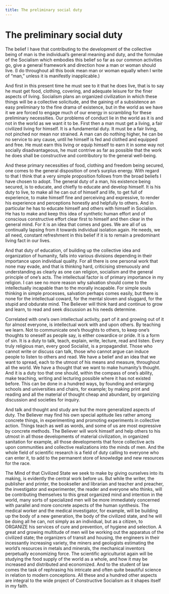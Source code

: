 ```yaml
---
title: The preliminary social duty
---
```

# The preliminary social duty

The belief I have that contributing to the development of the collective
being of man is the individual’s general meaning and duty, and the
formulae of the Socialism which embodies this belief so far as our
common activities go, give a general framework and direction how a man
or woman should live. (I do throughout all this book mean man or woman
equally when I write of “man,” unless it is manifestly inapplicable.)

And first in this present time he must see to it that he does live, that
is to say he must get food, clothing, covering, and adequate leisure for
the finer aspects of living. Socialism plans an organized civilization
in which these things will be a collective solicitude, and the gaining
of a subsistence an easy preliminary to the fine drama of existence, but
in the world as we have it we are forced to engage much of our energy in
scrambling for these preliminary necessities. Our problems of conduct
lie in the world as it is and not in the world as we want it to be.
First then a man must get a living, a fair civilized living for himself.
It is a fundamental duty. It must be a fair living, not pinched nor mean
nor strained. A man can do nothing higher, he can be no service to any
cause, until he himself is fed and clothed and equipped and free. He
must earn this living or equip himself to earn it in some way not
socially disadvantageous, he must contrive as far as possible that the
work he does shall be constructive and contributory to the general
well-being.

And these primary necessities of food, clothing and freedom being
secured, one comes to the general disposition of one’s surplus energy.
With regard to that I think that a very simple proposition follows from
the broad beliefs I have chosen to adopt. The general duty of a man, his
existence being secured, is to educate, and chiefly to educate and
develop himself. It is his duty to live, to make all he can out of
himself and life, to get full of experience, to make himself fine and
perceiving and expressive, to render his experience and perceptions
honestly and helpfully to others. And in particular he has to educate
himself and others with himself in Socialism. He has to make and keep
this idea of synthetic human effort and of conscious constructive effort
clear first to himself and then clear in the general mind. For it is an
idea that comes and goes. We are all of us continually lapsing from it
towards individual isolation again. He needs, we all need, constant
refreshment in this belief if it is to remain a predominant living fact
in our lives.

And that duty of education, of building up the collective idea and
organization of humanity, falls into various divisions depending in
their importance upon individual quality. For all there is one personal
work that none may evade, and that is thinking hard, criticising
strenuously and understanding as clearly as one can religion, socialism
and the general principle of one’s acts. The intellectual factor is of
primary importance in my religion. I can see no more reason why
salvation should come to the intellectually incapable than to the
morally incapable. For simple souls thinking in simple processes,
salvation perhaps comes easily, but there is none for the intellectual
coward, for the mental sloven and sluggard, for the stupid and obdurate
mind. The Believer will think hard and continue to grow and learn, to
read and seek discussion as his needs determine.

Correlated with one’s own intellectual activity, part of it and growing
out of it for almost everyone, is intellectual work with and upon
others. By teaching we learn. Not to communicate one’s thoughts to
others, to keep one’s thoughts to oneself as people say, is either
cowardice or pride. It is a form of sin. It is a duty to talk, teach,
explain, write, lecture, read and listen. Every truly religious man,
every good Socialist, is a propagandist. Those who cannot write or
discuss can talk, those who cannot argue can induce people to listen to
others and read. We have a belief and an idea that we want to spread,
each to the utmost of his means and measure, throughout all the world.
We have a thought that we want to make humanity’s thought. And it is a
duty too that one should, within the compass of one’s ability, make
teaching, writing and lecturing possible where it has not existed
before. This can be done in a hundred ways, by founding and enlarging
schools and universities and chairs, for example; by making print and
reading and all the material of thought cheap and abundant, by
organizing discussion and societies for inquiry.

And talk and thought and study are but the more generalized aspects of
duty. The Believer may find his own special aptitude lies rather among
concrete things, in experimenting and promoting experiments in
collective action. Things teach as well as words, and some of us are
most expressive by concrete methods. The Believer will work himself and
help others to his utmost in all those developments of material
civilization, in organized sanitation for example, all those
developments that force collective acts upon communities and collective
realizations into the minds of men. And the whole field of scientific
research is a field of duty calling to everyone who can enter it, to add
to the permanent store of knowledge and new resources for the race.

The Mind of that Civilized State we seek to make by giving ourselves
into its making, is evidently the central work before us. But while the
writer, the publisher and printer, the bookseller and librarian and
teacher and preacher, the investigator and experimenter, the reader and
everyone who thinks, will be contributing themselves to this great
organized mind and intention in the world, many sorts of specialized men
will be more immediately concerned with parallel and more concrete
aspects of the human synthesis. The medical worker and the medical
investigator, for example, will be building up the body of a new
generation, the body of the civilized state, and he will be doing all he
can, not simply as an individual, but as a citizen, to ORGANIZE his
services of cure and prevention, of hygiene and selection. A great and
growing multitude of men will be working out the apparatus of the
civilized state; the organizers of transit and housing, the engineers in
their incessantly increasing variety, the miners and geologists
estimating the world’s resources in metals and minerals, the mechanical
inventors perpetually economizing force. The scientific agriculturist
again will be studying the food supply of the world as a whole, and how
it may be increased and distributed and economized. And to the student
of law comes the task of rephrasing his intricate and often quite
beautiful science in relation to modern conceptions. All these and a
hundred other aspects are integral to the wide project of Constructive
Socialism as it shapes itself in my faith.
